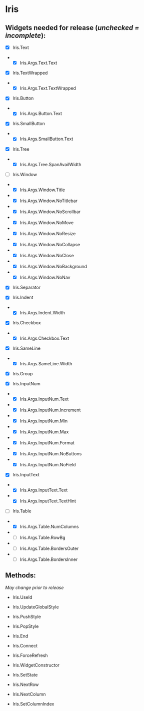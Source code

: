 # Iris
## Widgets needed for release (*unchecked = incomplete*):

- [X]	Iris.Text
- - [X]	Iris.Args.Text.Text

- [X]	Iris.TextWrapped
- - [X]	Iris.Args.Text.TextWrapped
	
- [X]	Iris.Button
- - [X]	Iris.Args.Button.Text
	
- [X]	Iris.SmallButton
- - [X]	Iris.Args.SmallButton.Text
	
- [X]	Iris.Tree
- - [X]	Iris.Args.Tree.SpanAvailWidth
	
- [ ]	Iris.Window
- - [X] Iris.Args.Window.Title
- - [X]	Iris.Args.Window.NoTitlebar
- - [X]	Iris.Args.Window.NoScrollbar
- - [X]	Iris.Args.Window.NoMove
- - [X] Iris.Args.Window.NoResize
- - [X] Iris.Args.Window.NoCollapse
- - [X] Iris.Args.Window.NoClose
- - [X] Iris.Args.Window.NoBackground
- - [X] Iris.Args.Window.NoNav

- [X]	Iris.Separator
	
- [X]	Iris.Indent
- - [X]	Iris.Args.Indent.Width
	
- [X]	Iris.Checkbox
- - [X]	Iris.Args.Checkbox.Text

- [X]	Iris.SameLine
- - [X]	Iris.Args.SameLine.Width

- [X]	Iris.Group
	
- [X]	Iris.InputNum
- - [X]	Iris.Args.InputNum.Text
- - [X]	Iris.Args.InputNum.Increment
- - [X]	Iris.Args.InputNum.Min
- - [X]	Iris.Args.InputNum.Max
- - [X]	Iris.Args.InputNum.Format
- - [X] Iris.Args.InputNum.NoButtons
- - [X] Iris.Args.InputNum.NoField

- [X]	Iris.InputText
- - [X]	Iris.Args.InputText.Text
- - [X]	Iris.Args.InputText.TextHint

- [ ]	Iris.Table
- - [X] Iris.Args.Table.NumColumns
- - [ ]	Iris.Args.Table.RowBg
- - [ ] Iris.Args.Table.BordersOuter
- - [ ] Iris.Args.Table.BordersInner

## Methods:
*May change prior to release*
- Iris.UseId
- Iris.UpdateGlobalStyle
- Iris.PushStyle
- Iris.PopStyle
- Iris.End
- Iris.Connect
- Iris.ForceRefresh
- Iris.WidgetConstructor
- Iris.SetState

- Iris.NextRow
- Iris.NextColumn
- Iris.SetColumnIndex